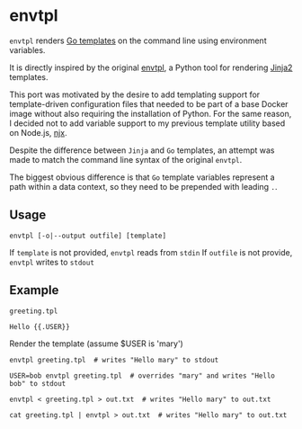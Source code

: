 # envtpl

`envtpl` renders [Go templates] on the command line using environment variables.

It is directly inspired by the original [envtpl], a Python tool for rendering
[Jinja2] templates.

This port was motivated by the desire to add templating support for template-driven
configuration files that needed to be part of a base Docker image without also
requiring the installation of Python. For the same reason, I decided not to add
variable support to my previous template utility based on Node.js, [njx].

Despite the difference between `Jinja` and `Go` templates, an attempt was made
to match the command line syntax of the original `envtpl`.

The biggest obvious difference is that `Go` template variables represent a path within
a data context, so they need to be prepended with leading `.`.

## Usage

    envtpl [-o|--output outfile] [template]

If `template` is not provided, `envtpl` reads from `stdin`
If `outfile` is not provide, `envtpl` writes to `stdout`

## Example

`greeting.tpl`

    Hello {{.USER}}

Render the template (assume $USER is 'mary')

    envtpl greeting.tpl  # writes "Hello mary" to stdout

    USER=bob envtpl greeting.tpl  # overrides "mary" and writes "Hello bob" to stdout

    envtpl < greeting.tpl > out.txt  # writes "Hello mary" to out.txt

    cat greeting.tpl | envtpl > out.txt  # writes "Hello mary" to out.txt



[envtpl]:       https://github.com/andreasjansson/envtpl
[Go templates]: https://golang.org/pkg/text/template/
[Jinja2]:       http://jinja.pocoo.org/docs/dev/
[njx]:          https://github.com/subfuzion/njx
